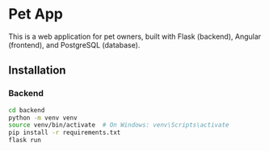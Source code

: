 # Pet App

This is a web application for pet owners, built with Flask (backend), Angular (frontend), and PostgreSQL (database).

## Installation

### Backend
```bash
cd backend
python -m venv venv
source venv/bin/activate  # On Windows: venv\Scripts\activate
pip install -r requirements.txt
flask run